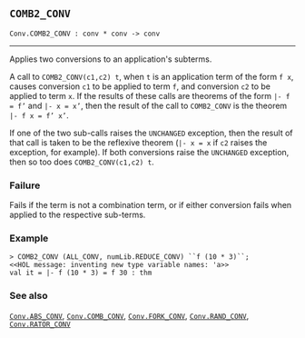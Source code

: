 ## `COMB2_CONV`

``` hol4
Conv.COMB2_CONV : conv * conv -> conv
```

------------------------------------------------------------------------

Applies two conversions to an application's subterms.

A call to `COMB2_CONV(c1,c2) t`, when `t` is an application term of the
form `f x`, causes conversion `c1` to be applied to term `f`, and
conversion `c2` to be applied to term `x`. If the results of these calls
are theorems of the form `|- f = f’` and `|- x = x’`, then the result of
the call to `COMB2_CONV` is the theorem `|- f x = f’ x’`.

If one of the two sub-calls raises the `UNCHANGED` exception, then the
result of that call is taken to be the reflexive theorem (`|- x = x` if
`c2` raises the exception, for example). If both conversions raise the
`UNCHANGED` exception, then so too does `COMB2_CONV(c1,c2) t`.

### Failure

Fails if the term is not a combination term, or if either conversion
fails when applied to the respective sub-terms.

### Example

``` hol4
> COMB2_CONV (ALL_CONV, numLib.REDUCE_CONV) ``f (10 * 3)``;
<<HOL message: inventing new type variable names: 'a>>
val it = |- f (10 * 3) = f 30 : thm
```

### See also

[`Conv.ABS_CONV`](#Conv.ABS_CONV), [`Conv.COMB_CONV`](#Conv.COMB_CONV),
[`Conv.FORK_CONV`](#Conv.FORK_CONV),
[`Conv.RAND_CONV`](#Conv.RAND_CONV),
[`Conv.RATOR_CONV`](#Conv.RATOR_CONV)
